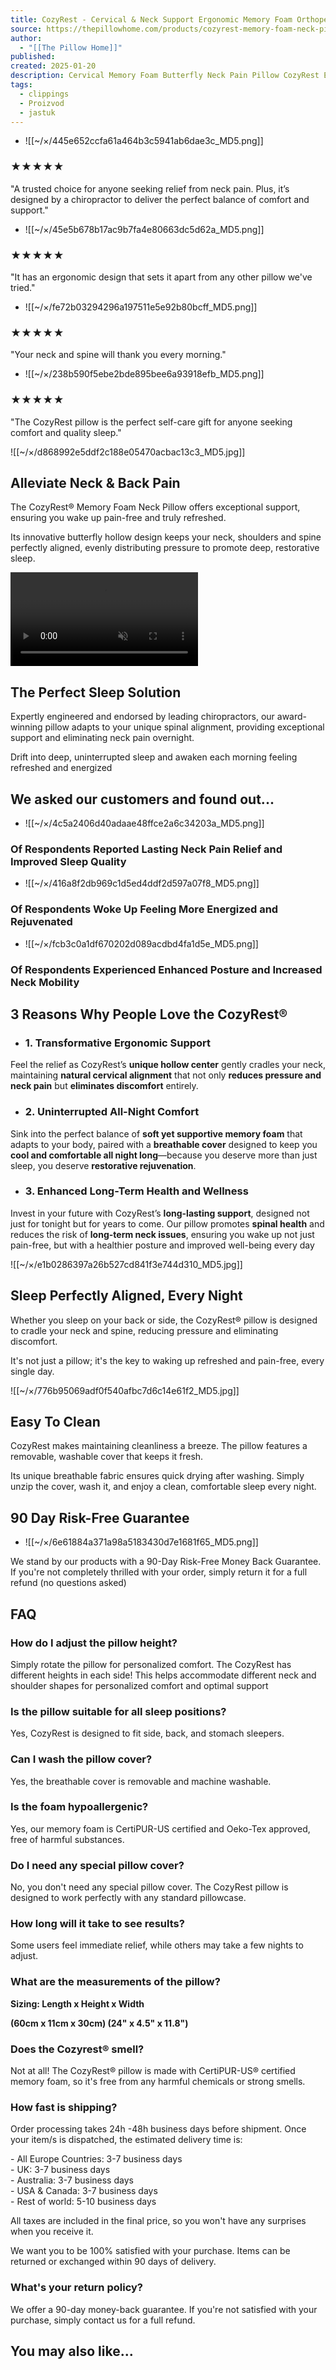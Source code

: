 ```yaml
---
title: CozyRest - Cervical & Neck Support Ergonomic Memory Foam Orthopedic Pillow | The Pillow Home
source: https://thepillowhome.com/products/cozyrest-memory-foam-neck-pillow?tw_source=fb&tw_adid=120210926887480719&utm_source=facebook&utm_medium=paid&campaign_id=120210252826440719&ad_id=120210926887480719&utm_id=120210252826440719&utm_content=120210926887480719&utm_term=120210525122090719&utm_campaign=120210252826440719
author:
  - "[[The Pillow Home]]"
published: 
created: 2025-01-20
description: Cervical Memory Foam Butterfly Neck Pain Pillow CozyRest Ergonomic & Orthopedic
tags:
  - clippings
  - Proizvod
  - jastuk
---
```

- ![[~/×/445e652ccfa61a464b3c5941ab6dae3c_MD5.png]]

### ★★★★★

"A trusted choice for anyone seeking relief from neck pain. Plus, it’s designed by a chiropractor to deliver the perfect balance of comfort and support."
- ![[~/×/45e5b678b17ac9b7fa4e80663dc5d62a_MD5.png]]

### ★★★★★

"It has an ergonomic design that sets it apart from any other pillow we've tried."
- ![[~/×/fe72b03294296a197511e5e92b80bcff_MD5.png]]

### ★★★★★

"Your neck and spine will thank you every morning."
- ![[~/×/238b590f5ebe2bde895bee6a93918efb_MD5.png]]

### ★★★★★

"The CozyRest pillow is the perfect self-care gift for anyone seeking comfort and quality sleep."

![[~/×/d868992e5ddf2c188e05470acbac13c3_MD5.jpg]]

## **Alleviate** **Neck & Back Pain**

The CozyRest® Memory Foam Neck Pillow offers exceptional support, ensuring you wake up pain-free and truly refreshed.

Its innovative butterfly hollow design keeps your neck, shoulders and spine perfectly aligned, evenly distributing pressure to promote deep, restorative sleep.

 <video id="lazyVideo" autoplay="" muted="" loop="" playsinline=""><source data-src="https://cdn.shopify.com/videos/c/o/v/7af7f00dbf504e28929c26b3b84f4849.mp4" type="video/mp4"> Your browser does not support the video tag.</video>

## The Perfect Sleep Solution

Expertly engineered and endorsed by leading chiropractors, our award-winning pillow adapts to your unique spinal alignment, providing exceptional support and eliminating neck pain overnight.

  
Drift into deep, uninterrupted sleep and awaken each morning feeling refreshed and energized

## We asked our customers and found out...

- ![[~/×/4c5a2406d40adaae48ffce2a6c34203a_MD5.png]]

### **Of Respondents** Reported Lasting Neck Pain Relief and Improved Sleep Quality
- ![[~/×/416a8f2db969c1d5ed4ddf2d597a07f8_MD5.png]]

### **Of Respondents** Woke Up Feeling More Energized and Rejuvenated
- ![[~/×/fcb3c0a1df670202d089acdbd4fa1d5e_MD5.png]]

### **Of Respondents** Experienced Enhanced Posture and Increased Neck Mobility

## 3 Reasons Why People Love the CozyRest®

- ### 1\. Transformative Ergonomic Support

Feel the relief as CozyRest’s **unique hollow center** gently cradles your neck, maintaining **natural cervical alignment** that not only **reduces pressure and neck pain** but **eliminates discomfort** entirely.
- ### 2\. Uninterrupted All-Night Comfort

Sink into the perfect balance of **soft yet supportive memory foam** that adapts to your body, paired with a **breathable cover** designed to keep you **cool and comfortable all night long**—because you deserve more than just sleep, you deserve **restorative rejuvenation**.
- ### 3\. Enhanced Long-Term Health and Wellness

Invest in your future with CozyRest’s **long-lasting support**, designed not just for tonight but for years to come. Our pillow promotes **spinal health** and reduces the risk of **long-term neck issues**, ensuring you wake up not just pain-free, but with a healthier posture and improved well-being every day

![[~/×/e1b0286397a26b527cd841f3e744d310_MD5.jpg]]

## Sleep Perfectly Aligned, Every Night

Whether you sleep on your back or side, the CozyRest® pillow is designed to cradle your neck and spine, reducing pressure and eliminating discomfort.

It's not just a pillow; it's the key to waking up refreshed and pain-free, every single day.

![[~/×/776b95069adf0f540afbc7d6c14e61f2_MD5.jpg]]

## **Easy To Clean**

CozyRest makes maintaining cleanliness a breeze. The pillow features a removable, washable cover that keeps it fresh.

Its unique breathable fabric ensures quick drying after washing. Simply unzip the cover, wash it, and enjoy a clean, comfortable sleep every night.

## **90 Day Risk-Free Guarantee**

- ![[~/×/6e61884a371a98a5183430d7e1681f65_MD5.png]]

We stand by our products with a 90-Day Risk-Free Money Back Guarantee. If you're not completely thrilled with your order, simply return it for a full refund (no questions asked)

## FAQ

### How do I adjust the pillow height?

Simply rotate the pillow for personalized comfort. The CozyRest has different heights in each side! This helps accommodate different neck and shoulder shapes for personalized comfort and optimal support

### Is the pillow suitable for all sleep positions?

Yes, CozyRest is designed to fit side, back, and stomach sleepers.

### Can I wash the pillow cover?

Yes, the breathable cover is removable and machine washable.

### Is the foam hypoallergenic?

Yes, our memory foam is CertiPUR-US certified and Oeko-Tex approved, free of harmful substances.

### Do I need any special pillow cover?

No, you don't need any special pillow cover. The CozyRest pillow is designed to work perfectly with any standard pillowcase.

### How long will it take to see results?

Some users feel immediate relief, while others may take a few nights to adjust.

### What are the measurements of the pillow?

**Sizing: Length x Height x Width**

**(60cm x 11cm x 30cm) (24" x 4.5" x 11.8")**

### Does the Cozyrest® smell?

Not at all! The CozyRest® pillow is made with CertiPUR-US® certified memory foam, so it's free from any harmful chemicals or strong smells.

### How fast is shipping?

Order processing takes 24h -48h business days before shipment. Once your item/s is dispatched, the estimated delivery time is:

\- All Europe Countries: 3-7 business days  
\- UK: 3-7 business days  
\- Australia: 3-7 business days  
\- USA & Canada: 3-7 business days  
\- Rest of world: 5-10 business days

All taxes are included in the final price, so you won't have any surprises when you receive it.

We want you to be 100% satisfied with your purchase. Items can be returned or exchanged within 90 days of delivery.

### What's your return policy?

We offer a 90-day money-back guarantee. If you're not satisfied with your purchase, simply contact us for a full refund.

## You may also like...